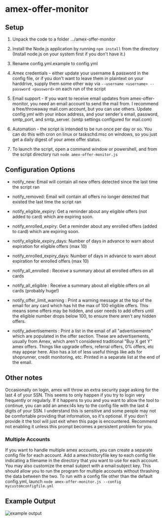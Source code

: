 # amex-offer-monitor

## Setup

1. Unpack the code to a folder .../amex-offer-monitor

2. Install the Node.js application by running `npm install` from the directory (Install node.js on your system first if you don't have it.)
3. Rename config.yml.example to config.yml

4. Amex credentials - either update your username & password in the config file, or if you don't want to leave them in plaintext on your harddrive, supply them some other way via `--username <username> --password <password>` on each run of the script

5. Email support - If you want to receive email updates from amex-offer-monitor, you need an email account to send the mail from. I recommend a free/throwaway mail.com account, but you can use others. Update config.yml with your inbox address, and your sender's email, password, smtp\_port, and smtp\_server. (smtp settings configured for mail.com)

6. Automation - the script is intended to be run once per day or so. You can do this with cron on linux or taskschd.msc on windows, so you just get a daily digest of your amex offer status.  

7. To launch the script, open a command window or powershell, and from the script directory run `node amex-offer-monitor.js`

## Configuration Options

* notify\_new: Email will contain all new offers detected since the last time the script ran
* notify\_removed: Email will contain all offers no longer detected that existed the last time the script ran

* notify\_eligible\_expiry: Get a reminder about any eligible offers (not added to card) which are expiring soon. 
* notify\_enrolled\_expiry: Get a reminder about any enrolled offers (added to card) which are expiring soon. 

* notify\_eligible\_expiry\_days: Number of days in advance to warn about expiration for eligible offers (max 10)
* notify\_enrolled\_expiry\_days: Number of days in advance to warn about expiration for enrolled offers (max 10)

* notify\_all\_enrolled : Receive a summary about all enrolled offers on all cards
* notify\_all\_eligible : Receive a summary about all eligible offers on all cards (probably huge!)

* notify\_offer\_limit\_warning : Print a warning message at the top of the email for any card which has hit the max of 100 eligible offers. This means some offers may be hidden, and user needs to add offers until the eligible number drops below 100, to ensure there aren't any hidden offers. 

* notify\_advertisements : Print a list in the email of all "advertisements" which are populated in the offer section. These are advertisements, usually from Amex, which aren't considered traditional "Buy X get Y" amex offers. Things like upgrade offers, referral offers, 0% offers, etc may appear here. Also has a lot of less useful things like ads for shoprunner, credit monitoring, etc. Printed in a separate list at the end of the email.


## Other notes

Occasionally on login, amex will throw an extra security page asking for the last 4 of your SSN. This seems to only happen if you try to login very frequently or regularly. If it happens to you and you want to allow the tool to continue, you can add an amex:l4s key to the config file with the last 4 digits of your SSN. I understand this is sensitive and some people may not be comfortable providing that information, so it's optional. If you don't provide it the tool will just exit when this page is encountered. Recommend not enabling it unless this prompt becomes a persistent problem for you. 

### Multiple Accounts ###
If you want to handle multiple amex accounts, you can create a separate config file for each account. Add a amex:historyfile key to each config file indicating a filename in the directory that you want to use for each account. You may also customize the email subject with a email:subject key. This should allow you to run the program for multiple accounts without thrashing the data between the two. To run with a config file other than the default config.yml, launch `node amex-offer-monitor.js --config mycustomconfigfile.yml`


## Example Output

![example output](https://raw.githubusercontent.com/karwosts/amex-offer-monitor/master/example_output.PNG)
